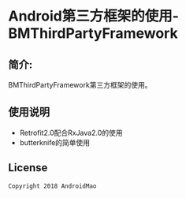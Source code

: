 # Android第三方框架的使用-BMThirdPartyFramework

## 简介:

BMThirdPartyFramework第三方框架的使用。

## 使用说明
 - Retrofit2.0配合RxJava2.0的使用
 - butterknife的简单使用


License
-------

    Copyright 2018 AndroidMao

  
